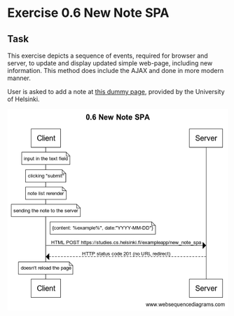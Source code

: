 # Exercise 0.6 New Note SPA

## Task

This exercise depicts a sequence of events, required for browser and server, to update and display updated simple web-page, including new information. This method does include the AJAX and done in more modern manner.

User is asked to add a note at [this dummy page](https://studies.cs.helsinki.fi/exampleapp/notes), provided by the University of Helsinki.

![diagram of sequence of events](0.6_New_Note_SPA.png)
